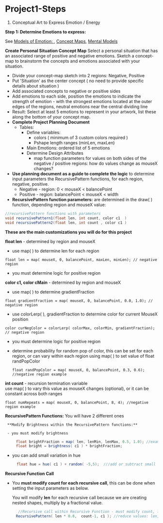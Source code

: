 # Project1-Steps

1. Conceptual Art to Express Emotion / Energy&#x20;

**Step 1: Determine Emotions to express:**

See [Models of Emotion: ](modeling-emotions.md), [Concept Maps](https://en.wikipedia.org/wiki/Concept\_map), [Mental Models](https://en.wikipedia.org/wiki/Mental\_model)

**Create Personal Situation Concept Map** Select a personal situation that has an associated range of positive and negative emotions. Sketch a concept-map to brainstorm the concepts and emotions associated with your situation.

* Divide your concept-map sketch into 2 regions:  Negative, Positive
* Put 'Situation' as the center concept ( no need to provide specific details about situation )
* Add associated concepts to negative or positive sides
* Add emotions to each side, position the emotions to indicate the strength of emotion - with the strongest emotions located at the outer edges of the regions, neutral emotions near the central dividing line&#x20;
* Result: Select at least 5 emotions to represent in your artwork, list these along the bottom of your concept map.
* **Complete Project Planning Document**
  * Tables:
    * Define variables:&#x20;
      * colors ( minimum of 3 custom colors required )
      * Pshape length ranges (minLen, maxLen)
    * Main Emotions: ordered list of 5 emotions
    * Determine Design Attributes
      * map function parameters for values on both sides of the negative / positive regions: how do values change as mouseX changes?
* **Use planning document as a guide to complete the logic** to determine input parameters the RecursivePattern functions, for each region, negative, positive.
  * Negative - region:  0 < mouseX < balancePoint
  * Positive - region: balancePoint < mouseX < width
* **RecursivePattern function parameters:** are determined in the draw( ) function, depending region and mouseX value:

```java
//recursivePattern functions with parameters
void recursivePattern1(float len, int count, color c1  )
void recursivePattern2(float len, int count , color c1 )
```

**These are the main customizations you will do for this project**&#x20;

**float len** - determined by region and mouseX

* use map( ) to determine len for each region

`float len = map( mouseX, 0, balancePoint, maxLen, minLen); // negative region`

* you must determine logic for positive region

**color c1, color cMain** - determined by region and mouseX

* use map( ) to determine gradientFraction

`float gradientFraction = map( mouseX, 0, balancePoint, 0.0, 1.0); // negative region`

* use colorLerp( ), gradientFraction to determine color for current MouseX position

`color curNegColor = colorLerp( colorMax, colorMin, gradientFraction); // negative region`

* you must determine logic for positive region
*   determine probability for random pop of color, this can be set for each region, or can vary within each region using map( ) to set value of float randPopColor

    `float randPopColor = map( mouseX, 0, balancePoint, 0.3, 0.6); //negative region example`

**int count** - recursion termination variable\
use map( ) to vary this value as mouseX changes (optional), or it can be constant across both ranges

`float numRepeats = map( mouseX, 0, balancePoint, 8, 4); //negative region example`

**RecursivePattern Functions:** You will have 2 different ones

```
 **Modify Brightness within the RecursivePattern functions:**

 - you must modify brightness
```

```java
     float brightFraction = map( len, lenMin, lenMax, 0.5, 1.0); //example
     float bright = brightness( c1 ) * brightFraction;
```

*   you can add small variation in hue

    ```java
      float hue = hue( c1 ) + random( -5,5);  ///add or subtract small amount to get analogous colors
    ```

&#x20;**Recursive Function Call**

*   You **must modify count for each recursive call**, this can be done when setting the input parameters as below. &#x20;

    You will modify **len** for each recursive call because we are creating nested shapes, multiply by a fractional value.

```java
      //Recursive call within Recursive Function - must modify count, len values;
     RecursivePattern( len * 0.8,  count-1, c1 ); //reduce values: len, count
```
